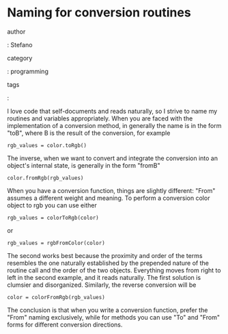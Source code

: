 Naming for conversion routines
==============================

author

:   Stefano

category

:   programming

tags

:   

I love code that self-documents and reads naturally, so I strive to name
my routines and variables appropriately. When you are faced with the
implementation of a conversion method, in generally the name is in the
form \"toB\", where B is the result of the conversion, for example

``` {.python}
rgb_values = color.toRgb()
```

The inverse, when we want to convert and integrate the conversion into
an object\'s internal state, is generally in the form \"fromB\"

``` {.python}
color.fromRgb(rgb_values)
```

When you have a conversion function, things are slightly different:
\"From\" assumes a different weight and meaning. To perform a conversion
color object to rgb you can use either

``` {.python}
rgb_values = colorToRgb(color)
```

or

``` {.python}
rgb_values = rgbFromColor(color)
```

The second works best because the proximity and order of the terms
resembles the one naturally established by the prepended nature of the
routine call and the order of the two objects. Everything moves from
right to left in the second example, and it reads naturally. The first
solution is clumsier and disorganized. Similarly, the reverse conversion
will be

``` {.python}
color = colorFromRgb(rgb_values)
```

The conclusion is that when you write a conversion function, prefer the
\"From\" naming exclusively, while for methods you can use \"To\" and
\"From\" forms for different conversion directions.

